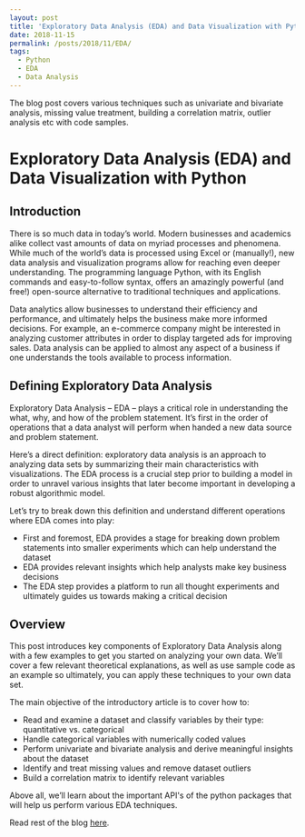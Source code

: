 ```yaml
---
layout: post
title: 'Exploratory Data Analysis (EDA) and Data Visualization with Python'
date: 2018-11-15
permalink: /posts/2018/11/EDA/
tags:
  - Python
  - EDA
  - Data Analysis
---
```


The blog post covers various techniques such as univariate and bivariate analysis, missing value treatment, building a correlation matrix, outlier analysis etc with code samples. 

# Exploratory Data Analysis (EDA) and Data Visualization with Python

## Introduction

There is so much data in today’s world. Modern businesses and academics alike collect vast amounts of data on myriad processes and phenomena. While much of the world’s data is processed using Excel or (manually!), new data analysis and visualization programs allow for reaching even deeper understanding. The programming language Python, with its English commands and easy-to-follow syntax, offers an amazingly powerful (and free!) open-source alternative to traditional techniques and applications.

Data analytics allow businesses to understand their efficiency and performance, and ultimately helps the business make more informed decisions. For example, an e-commerce company might be interested in analyzing customer attributes in order to display targeted ads for improving sales. Data analysis can be applied to almost any aspect of a business if one understands the tools available to process information.

## Defining Exploratory Data Analysis

Exploratory Data Analysis – EDA – plays a critical role in understanding the what, why, and how of the problem statement. It’s first in the order of operations that a data analyst will perform when handed a new data source and problem statement.

Here’s a direct definition: exploratory data analysis is an approach to analyzing data sets by summarizing their main characteristics with visualizations. The EDA process is a crucial step prior to building a model in order to unravel various insights that later become important in developing a robust algorithmic model.

Let’s try to break down this definition and understand different operations where EDA comes into play:

* First and foremost, EDA provides a stage for breaking down problem statements into smaller experiments which can help understand the dataset
* EDA provides relevant insights which help analysts make key business decisions
* The EDA step provides a platform to run all thought experiments and ultimately guides us towards making a critical decision

## Overview

This post introduces key components of Exploratory Data Analysis along with a few examples to get you started on analyzing your own data. We’ll cover a few relevant theoretical explanations, as well as use sample code as an example so ultimately, you can apply these techniques to your own data set.

The main objective of the introductory article is to cover how to:

* Read and examine a dataset and classify variables by their type: quantitative vs. categorical
* Handle categorical variables with numerically coded values
* Perform univariate and bivariate analysis and derive meaningful insights about the dataset
* Identify and treat missing values and remove dataset outliers
* Build a correlation matrix to identify relevant variables

Above all, we’ll learn about the important API's of the python packages that will help us perform various EDA techniques.

Read rest of the blog [here](https://owlskip.com/s/EDA).

